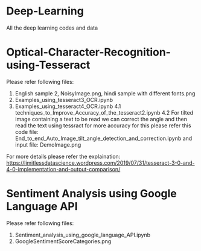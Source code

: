 # Deep-Learning
All the deep learning codes and data


# Optical-Character-Recognition-using-Tesseract
  Please refer following files:
  1. English sample 2, NoisyImage.png, hindi sample with different fonts.png
  2. Examples_using_tesseract3_OCR.ipynb
  3. Examples_using_tesseract4_OCR.ipynb
  4.1 techniques_to_Improve_Accuracy_of_the_tesseract2.ipynb
  4.2 For tilted image containing a text to be read we can correct the angle and then read the text using tessract for more accuracy for this please refer this code file: End_to_end_Auto_Image_tilt_angle_detection_and_correction.ipynb and input file: DemoImage.png  

  For more details please refer the explaination: https://limitlessdatascience.wordpress.com/2019/07/31/tesseract-3-0-and-4-0-implementation-and-output-comparison/


# Sentiment Analysis using Google Language API
  Please refer following files:
  1. Sentiment_analysis_using_google_language_API.ipynb
  2. GoogleSentimentScoreCategories.png
  


